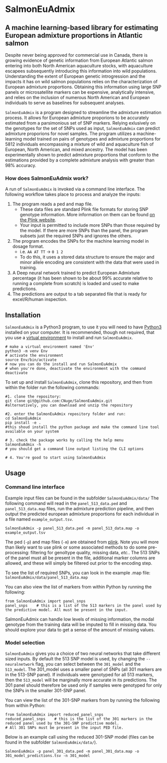 # SalmonEuAdmix
## A machine learning-based library for estimating European admixture proportions in Atlantic salmon

Despite never being approved for commercial use in Canada, there is growing evidence of genetic information from European Atlantic salmon entering into both North American aquaculture stocks, with aquaculture escapees subsequently introducing this information into wild populations.  Understanding the extent of European genetic introgression and the impacts it has on wild salmon populations relies on the characterization of European admixture proportions. Obtaining this information using large SNP panels or microsatellite markers can be expensive, analytically intensive, and relies on the inclusion of numerous North American and European individuals to serve as baselines for subsequent analyses.

`SalmonEuAdmix` is a program designed to streamline the admixture estimation process. It allows for European admixture proporions to be accurately estimated from a parsimonious set of SNP markers. Relying exlusively on the genotypes for the set of SNPs used as input, `SalmonEuAdmix` can predict admixture proporions for novel samples. The program utilizes a machine-learning model trained on pairs of genotypes and admixture proportions for 5812 individuals encompassing a mixture of wild and aquaculture fish of European, North American, and mixed ancestry. The model has been experimentally shown to predict admixture proportions that conform to the estimations provided by a complete admixture analysis with greater than 98% accuracy.


### How does SalmonEuAdmix work?

A run of `SalmonEuAdmix` is invoked via a command line interface. The following workflow takes place to process and analyze the inputs:

1. The program reads a ped and map file.
    - These data files are standard Plink file formats for storing SNP genotype information. More information on them can be found [on the Plink website](https://www.cog-genomics.org/plink/1.9/formats#ped).
	- Your input is permitted to include more SNPs than those required by the model. If there are more SNPs than the panel, the program subsets just the required SNPs and ignores the others.
2. The program encodes the SNPs for the machine learning model in dosage format.
	- i.e. `AA AT TT` -> `0 1 2`
	- To do this, it uses a stored data structure to ensure the major and minor allele encoding are consistent with the data that were used in training.
3. A Deep neural network trained to predict European Admixture percentage (it has been shown to be about 99% accurate relative to running a complete from scratch) is loaded and used to make predictions.
5. The predictions are output to a tab separated file that is ready for excel/R/human inspection.



## Installation

`SalmonEuAdmix` is a Python3 program, to use it you will need to have [Python3](https://www.python.org/downloads/) installed on your computer. It is recommended, though not required, that you use a [virtual environment](https://packaging.python.org/en/latest/guides/installing-using-pip-and-virtual-environments/#creating-a-virtual-environment) to install and run `SalmonEuAdmix`.
```
# make a virtual environment named 'Env'
python3 -m venv Env
# activate the environment
source Env/bin/activate
# now you can do the install and run SalmonEuAdmix
# when you're done, deactivate the environment with the command
deactivate
```

To set up and install `SalmonEuAdmix`, clone this repository, and then from within the folder run the following commands:
```
#1. clone the repository:
git clone git@github.com:CNuge/SalmonEuAdmix.git
#alternatively, you can download and unzip the repository

#2. enter the SalmonEuAdmix repository folder and run:
cd SalmonEuAdmix
pip install -e .
#this shoud install the python package and make the command line tool available on your system

# 3. check the package works by calling the help menu
SalmonEuAdmix -h 
# you should get a command line output listing the CLI options

# 4. You're good to start using SalmonEuAdmix
```

## Usage 
### Command line interface

Example input files can be found in the subfolder `SalmonEuAdmix/data/`
The following command will read in the `panel_513_data.ped` and `panel_513_data.map` files, run the admixture prediction pipeline, and then output the predicted european admixture proportions for each individual in a file named `example_output.tsv`.

```
SalmonEuAdmix -p panel_513_data.ped -m panel_513_data.map -o example_output.tsv

```

The ped (`-p`) and map files (`-m`) are obtained from [plink](https://www.cog-genomics.org/plink/). Note you will more than likely want to use plink or some associated methods to do some pre-processing: filtering for genoltype quality, missing data, *etc.*. The 513 SNPs of the panel must all be present in the file, additional marker columns are allowed, and these will simply be filtered out prior to the encoding step.

To see the list of required SNPs, you can look in the example .map file:
`SalmonEuAdmix/data/panel_513_data.map`

You can also view the list of markers from within Python by running the following:
```
from SalmonEuAdmix import panel_snps
panel_snps    # this is a list of the 513 markers in the panel used by the predictive model. All must be present in the input.
```

SalmonEuAdmix can handle low levels of missing information, the modal genotype from the training data will be imputed to fill in missing data. You should explore your data to get a sense of the amount of missing values.

### Model selection
`SalmonEuAdmix` gives you a choice of two neural networks that take different sized inputs. By default the 513 SNP model is used, by changing the `--neuralnetwork` flag, you can select between the `301_model` and the `513_model`. The 301_model uses a smaller panel of SNPs (all 301 markers are in the 513-SNP panel). If individuals were genotyped for all 513 markers, then the `513_model` will be marginally more accurate in its predictions. The 301 panel should therefore be used only if samples were genotyped for only the SNPs in the smaller 301-SNP panel.

You can view the list of the 301-SNP markers from by running the following from within Python:

```
from SalmonEuAdmix import reduced_panel_snps
reduced_panel_snps    # this is the list of the 301 markers in the reduced panel used by the 301-SNP predictive model.
# All 301 SNPs must be present in the input PED file.
```

Below is an example call using the reduced 301-SNP model (files can be found in the subfolder `SalmonEuAdmix/data/`).
```
SalmonEuAdmix -p panel_301_data.ped -m panel_301_data.map -o 301_model_predictions.tsv -n 301_model
```

